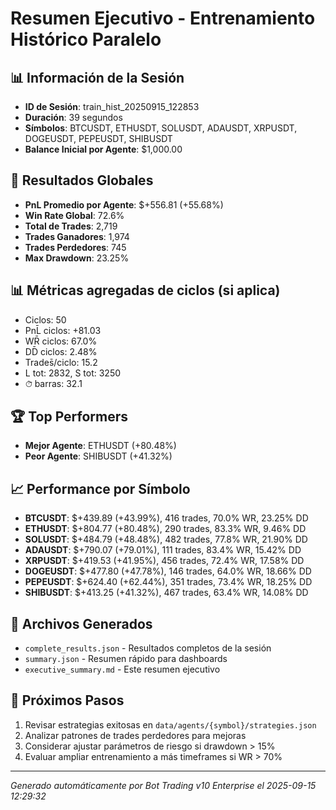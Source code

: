 # Resumen Ejecutivo - Entrenamiento Histórico Paralelo

## 📊 Información de la Sesión
- **ID de Sesión**: train_hist_20250915_122853
- **Duración**: 39 segundos
- **Símbolos**: BTCUSDT, ETHUSDT, SOLUSDT, ADAUSDT, XRPUSDT, DOGEUSDT, PEPEUSDT, SHIBUSDT
- **Balance Inicial por Agente**: $1,000.00

## 🎯 Resultados Globales
- **PnL Promedio por Agente**: $+556.81 (+55.68%)
- **Win Rate Global**: 72.6%
- **Total de Trades**: 2,719
- **Trades Ganadores**: 1,974
- **Trades Perdedores**: 745
- **Max Drawdown**: 23.25%

## 📊 Métricas agregadas de ciclos (si aplica)
- Ciclos: 50
- PnL̄ ciclos: +81.03
- WR̄ ciclos: 67.0%
- DD̄ ciclos: 2.48%
- Trades̄/ciclo: 15.2
- L tot: 2832, S tot: 3250
- ⏱̄ barras: 32.1


## 🏆 Top Performers
- **Mejor Agente**: ETHUSDT (+80.48%)
- **Peor Agente**: SHIBUSDT (+41.32%)

## 📈 Performance por Símbolo
- **BTCUSDT**: $+439.89 (+43.99%), 416 trades, 70.0% WR, 23.25% DD
- **ETHUSDT**: $+804.77 (+80.48%), 290 trades, 83.3% WR, 9.46% DD
- **SOLUSDT**: $+484.79 (+48.48%), 482 trades, 77.8% WR, 21.90% DD
- **ADAUSDT**: $+790.07 (+79.01%), 111 trades, 83.4% WR, 15.42% DD
- **XRPUSDT**: $+419.53 (+41.95%), 456 trades, 72.4% WR, 17.58% DD
- **DOGEUSDT**: $+477.80 (+47.78%), 146 trades, 64.0% WR, 18.66% DD
- **PEPEUSDT**: $+624.40 (+62.44%), 351 trades, 73.4% WR, 18.25% DD
- **SHIBUSDT**: $+413.25 (+41.32%), 467 trades, 63.4% WR, 14.08% DD

## 📁 Archivos Generados
- `complete_results.json` - Resultados completos de la sesión
- `summary.json` - Resumen rápido para dashboards
- `executive_summary.md` - Este resumen ejecutivo

## 🎯 Próximos Pasos
1. Revisar estrategias exitosas en `data/agents/{symbol}/strategies.json`
2. Analizar patrones de trades perdedores para mejoras
3. Considerar ajustar parámetros de riesgo si drawdown > 15%
4. Evaluar ampliar entrenamiento a más timeframes si WR > 70%

---
*Generado automáticamente por Bot Trading v10 Enterprise el 2025-09-15 12:29:32*
